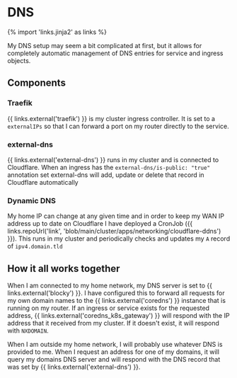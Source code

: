 # DNS

{% import 'links.jinja2' as links %}

My DNS setup may seem a bit complicated at first, but it allows for completely automatic management of DNS entries for service and ingress objects.

## Components

### Traefik

{{ links.external('traefik') }} is my cluster ingress controller. It is set to a `externalIPs` so that I can forward a port on my router directly to the service.

### external-dns

{{ links.external('external-dns') }} runs in my cluster and is connected to Cloudflare. When an ingress has the `external-dns/is-public: "true"` annotation set external-dns will add, update or delete that record in Cloudflare automatically

### Dynamic DNS

My home IP can change at any given time and in order to keep my WAN IP address up to date on Cloudflare I have deployed a CronJob ({{ links.repoUrl('link', 'blob/main/cluster/apps/networking/cloudflare-ddns') }}). This runs in my cluster and periodically checks and updates my `A` record of `ipv4.domain.tld`

## How it all works together

When I am connected to my home network, my DNS server is set to {{ links.external('blocky') }}. I have configured this to forward all requests for my own domain names to the {{ links.external('coredns') }} instance that is running on my router. If an ingress or service exists for the requested address, {{ links.external('coredns_k8s_gateway') }} will respond with the IP address that it received from my cluster. If it doesn't exist, it will respond with `NXDOMAIN`.

When I am outside my home network, I will probably use whatever DNS is provided to me. When I request an address for one of my domains, it will query my domains DNS server and will respond with the DNS record that was set by {{ links.external('external-dns') }}.
